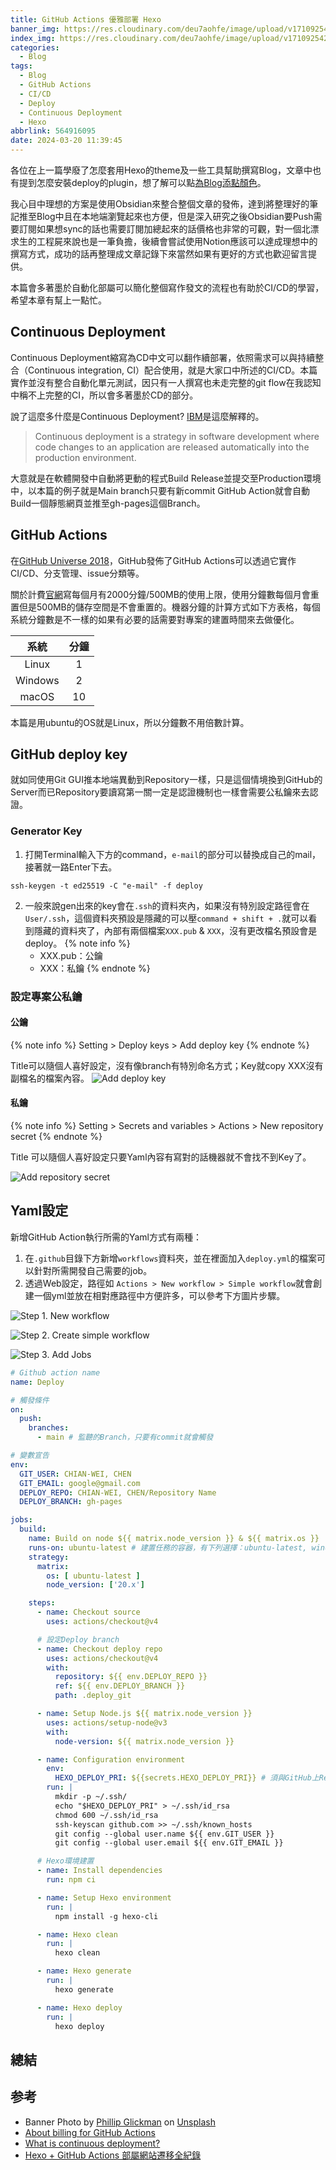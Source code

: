 ```yaml
---
title: GitHub Actions 優雅部署 Hexo
banner_img: https://res.cloudinary.com/deu7aohfe/image/upload/v1710925423/20240320564916095/cfdjsyquwggf2czxtxoz.webp
index_img: https://res.cloudinary.com/deu7aohfe/image/upload/v1710925423/20240320564916095/cfdjsyquwggf2czxtxoz.webp
categories:
  - Blog
tags:
  - Blog
  - GitHub Actions
  - CI/CD
  - Deploy
  - Continuous Deployment
  - Hexo
abbrlink: 564916095
date: 2024-03-20 11:39:45
---
```

各位在上一篇學廢了怎麼套用Hexo的theme及一些工具幫助撰寫Blog，文章中也有提到怎麼安裝deploy的plugin，想了解可以點[為Blog添點顏色](https://awilab.com/202402233632500070/)。

我心目中理想的方案是使用Obsidian來整合整個文章的發佈，達到將整理好的筆記推至Blog中且在本地端瀏覽起來也方便，但是深入研究之後Obsidian要Push需要訂閱如果想sync的話也需要訂閱加總起來的話價格也非常的可觀，對一個北漂求生的工程屍來說也是一筆負擔，後續會嘗試使用Notion應該可以達成理想中的撰寫方式，成功的話再整理成文章記錄下來當然如果有更好的方式也歡迎留言提供。

本篇會多著墨於自動化部屬可以簡化整個寫作發文的流程也有助於CI/CD的學習，希望本章有幫上一點忙。

## Continuous Deployment
Continuous Deployment縮寫為CD中文可以翻作續部署，依照需求可以與持續整合（Continuous integration, CI）配合使用，就是大家口中所述的CI/CD。本篇實作並沒有整合自動化單元測試，因只有一人撰寫也未走完整的git flow在我認知中稱不上完整的CI，所以會多著墨於CD的部分。

說了這麼多什麼是Continuous Deployment? [IBM](https://www.ibm.com/topics/continuous-deployment)是這麼解釋的。

> Continuous deployment is a strategy in software development where code changes to an application are released automatically into the production environment.

大意就是在軟體開發中自動將更動的程式Build Release並提交至Production環境中，以本篇的例子就是Main branch只要有新commit GitHub Action就會自動Build一個靜態網頁並推至gh-pages這個Branch。

## GitHub Actions
在[GitHub Universe 2018](https://githubuniverse.com/)，GitHub發佈了GitHub Actions可以透過它實作CI/CD、分支管理、issue分類等。

關於計費[官網](https://docs.github.com/en/billing/managing-billing-for-github-actions/about-billing-for-github-actions)寫每個月有2000分鐘/500MB的使用上限，使用分鐘數每個月會重置但是500MB的儲存空間是不會重置的。機器分鐘的計算方式如下方表格，每個系統分鐘數是不一樣的如果有必要的話需要對專案的建置時間來去做優化。

|   系統    | 分鐘 |
|:-------:|:--:|
|  Linux  | 1  |
| Windows | 2  |
|  macOS  | 10 |

本篇是用ubuntu的OS就是Linux，所以分鐘數不用倍數計算。

## GitHub deploy key
就如同使用Git GUI推本地端異動到Repository一樣，只是這個情境換到GitHub的Server而已Repository要讀寫第一關一定是認證機制也一樣會需要公私鑰來去認證。

### Generator Key
1. 打開Terminal輸入下方的command，`e-mail`的部分可以替換成自己的mail，接著就一路Enter下去。
```properties
ssh-keygen -t ed25519 -C "e-mail" -f deploy
```
2. 一般來說gen出來的key會在`.ssh`的資料夾內，如果沒有特別設定路徑會在`User/.ssh`，這個資料夾預設是隱藏的可以壓`command + shift + .`就可以看到隱藏的資料夾了，內部有兩個檔案`XXX.pub` & `XXX`，沒有更改檔名預設會是deploy。
   {% note info %}
   - XXX.pub：公鑰
   - XXX：私鑰
   {% endnote %}

### 設定專案公私鑰
#### 公鑰
{% note info %}
Setting > Deploy keys > Add deploy key
{% endnote %}

Title可以隨個人喜好設定，沒有像branch有特別命名方式；Key就copy XXX沒有副檔名的檔案內容。
![Add deploy key](https://res.cloudinary.com/deu7aohfe/image/upload/v1711506022/20240320564916095/dbsuhsecjxothzsyce8u.webp)

#### 私鑰
{% note info %}
Setting > Secrets and variables > Actions > New repository secret
{% endnote %}

Title 可以隨個人喜好設定只要Yaml內容有寫對的話機器就不會找不到Key了。

![Add repository secret](https://res.cloudinary.com/deu7aohfe/image/upload/v1711506159/20240320564916095/v3nz73xmz4l0phqehvum.webp)

## Yaml設定
新增GitHub Action執行所需的Yaml方式有兩種：
1. 在`.github`目錄下方新增`workflows`資料夾，並在裡面加入`deploy.yml`的檔案可以針對所需開發自己需要的job。
2. 透過Web設定，路徑如 `Actions > New workflow > Simple workflow`就會創建一個yml並放在相對應路徑中方便許多，可以參考下方圖片步驟。

![Step 1. New workflow](https://res.cloudinary.com/deu7aohfe/image/upload/v1711508264/20240320564916095/eamt0czo431wsga49vdk.webp)

![Step 2. Create simple workflow](https://res.cloudinary.com/deu7aohfe/image/upload/v1711508499/20240320564916095/dkd879bfpgn1t0ettfb0.webp)

![Step 3. Add Jobs](https://res.cloudinary.com/deu7aohfe/image/upload/v1711508649/20240320564916095/gomia0xnwabytkegyuhx.webp)

```yaml
# Github action name
name: Deploy

# 觸發條件
on:
  push:
    branches:
      - main # 監聽的Branch，只要有commit就會觸發

# 變數宣告
env:
  GIT_USER: CHIAN-WEI, CHEN
  GIT_EMAIL: google@gmail.com
  DEPLOY_REPO: CHIAN-WEI, CHEN/Repository Name
  DEPLOY_BRANCH: gh-pages

jobs:
  build:
    name: Build on node ${{ matrix.node_version }} & ${{ matrix.os }}
    runs-on: ubuntu-latest # 建置任務的容器，有下列選擇：ubuntu-latest, windows-latest, macos-latest
    strategy:
      matrix:
        os: [ ubuntu-latest ]
        node_version: ['20.x']

    steps:
      - name: Checkout source
        uses: actions/checkout@v4

      # 設定Deploy branch
      - name: Checkout deploy repo
        uses: actions/checkout@v4
        with:
          repository: ${{ env.DEPLOY_REPO }}
          ref: ${{ env.DEPLOY_BRANCH }}
          path: .deploy_git

      - name: Setup Node.js ${{ matrix.node_version }}
        uses: actions/setup-node@v3
        with:
          node-version: ${{ matrix.node_version }}

      - name: Configuration environment
        env:
          HEXO_DEPLOY_PRI: ${{secrets.HEXO_DEPLOY_PRI}} # 須與GitHub上Repository secrets內的secret title一樣
        run: |
          mkdir -p ~/.ssh/
          echo "$HEXO_DEPLOY_PRI" > ~/.ssh/id_rsa
          chmod 600 ~/.ssh/id_rsa
          ssh-keyscan github.com >> ~/.ssh/known_hosts
          git config --global user.name ${{ env.GIT_USER }}
          git config --global user.email ${{ env.GIT_EMAIL }}

      # Hexo環境建置
      - name: Install dependencies
        run: npm ci

      - name: Setup Hexo environment
        run: |
          npm install -g hexo-cli

      - name: Hexo clean
        run: |
          hexo clean

      - name: Hexo generate
        run: |
          hexo generate

      - name: Hexo deploy
        run: |
          hexo deploy
```

## 總結


## 参考
- Banner Photo by <a href="https://unsplash.com/@phillipglickman?utm_content=creditCopyText&utm_medium=referral&utm_source=unsplash">Phillip Glickman</a> on <a href="https://unsplash.com/photos/green-and-multicolored-robot-figurine-2umO15jsZKM?utm_content=creditCopyText&utm_medium=referral&utm_source=unsplash">Unsplash</a>
- [About billing for GitHub Actions](https://docs.github.com/en/billing/managing-billing-for-github-actions/about-billing-for-github-actions)
- [What is continuous deployment?](https://www.ibm.com/topics/continuous-deployment)
- [Hexo + GitHub Actions 部屬網站遷移全紀錄](https://blog.yangjerry.tw/2022/04/19/hexo-github-actions-deploy/)
